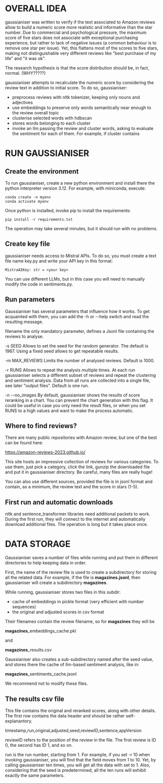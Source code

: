 # OVERALL IDEA

gaussianiser was written to verify if the text associated to Amazon reviews
allow to build a numeric score more realistic and informative than the star
number.
Due to commercial and psychological pressure, the maximum score of five stars
does not associate with exceptional purchasing experience, but rather to lack
of negative issues (a common behaviour is to remove one star per issue).
Yet, this flattens most of the scores to five stars, making not distinguishable
very different reviews like "best purchase of my life" and "it was ok".

The research hypothesis is that the score distribution should be, in fact,
normal. (WHY?????)

gaussianiser attempts to recalculate the numeric score by considering the
review text in addition to initial score. To do so, gaussianiser:

- preprocess reviews with nltk tokenizer, keeping only nouns and adjectives
- use embeddings to preserve only words semantically near enough to the
  review overall topic
- clusterise selected words with hdbscan
- stores words belonging to each cluster
- invoke an llm passing the review and cluster words, asking to evaluate
  the sentiment for each of them. For example, if cluster contains
    
# RUN GAUSSIANISER

## Create the environment

To run gaussianiser, create a new python environment and install there the
python interpreter version 3.12.
For example, with miniconda, execute:

    conda create -n myenv
    conda activate myenv

Once python is installed, invoke pip to install the requirements:

    pip install -r requirements.txt

The operation may take several minutes, but it should run with no problems.

## Create key file

gaussianiser needs access to Mistral APIs. To do so, you must create a text
file name key.py and write your API key in this format:

    MistraAIKey: str = <your key>

You can use different LLMs, but in this case you will need to manually modify
the code in sentiments.py.

## Run parameters

Gaussianiser has several parameters that influence how it works.
To get acquainted with them, you can add the -h or --help switch and
read the resulting message.

filename
  the only mandatory parameter, defines a Jsonl file containing the
  reviews to analyse.
  
-s SEED
  Allows to set the seed for the random generator. The default is 1967.
  Using a fixed seed allows to get repeatable results.

-m MAX_REVIEWS
  Limits the number of analysed reviews. Default is 1000.

-r RUNS
  Allows to repeat the analysis multiple times. At each run gaussianiser
  selects a different subset of reviews and repeat the clustering and
  sentiment analysis. Data from all runs are collected into a single file,
  see later "output files".
  Default is one run.

-n --no_images
  By default, gaussianiser shows the results of score reranking in a chart.
  You can prevent the chart generation with this flag. It could be useful
  in case you only need the result files, or when you set RUNS to a high
  values and want to make the process automatic.

## Where to find reviews?

  There are many public repositories with Amazon review, but one of the best
  can be found here:
  
  https://amazon-reviews-2023.github.io/

  This site hosts an impressive collection of reviews for various categories.
  To use them, just pick a category, click the <review> link, gunzip the
  downloaded file and put it in gaussianiser directory.
  Be careful, many files are really huge!

  You can also use different sources, provided the file is in jsonl format
  and contain, as a minimum, the review text and the score in stars (1-5).

## First run and automatic downloads

nltk and sentence_transformer libraries need additional packets to work.
During the first run, they will connect to the internet and automatically
download additional files. The operation is long but it takes place once.

# DATA STORAGE

Gaussianiser saves a number of files while running and put them in different
directories to help keeping data in order.

First, the name of the review file is used to create a subdirectory for storing
all the related data. For example, if the file is **magazines.jsonl**, then
gaussianiser will create a subdirectory **magazines**.

While running, gaussianiser stores two files in this subdir:
- cache of embeddings in pickle format (very efficient with number sequences)
- the original and adjusted scores in csv format

Their filenames contain the review filename, so for **magazines** they will be

  **magazines**_embeddings_cache.pkl

and

  **magazines**_results.csv

Gaussianiser also creates a sub-subdirectory named after the seed value, and
stores there the cache of llm-based sentiment analysis, like in:

  **magazines**_sentiments_cache.jsonl

We recommend not to modify these files.

## The results csv file

This file contains the original and reranked scores, along with other details.
The first row contains the data header and should be rather self-explanantory.

  timestamp,run,original,adjusted,seed,reviewID,sentence,appVersion

reviewID refers to the position of the review in the file. The first review is
ID 0, the second has ID 1, and so on.

run is the run number, starting from 1. For example, if you set -r 10 when
invoking gaussianiser, you will find that the field <run> moves from 1 to 10.
Yet, by calling gaussianiser ten times, you will get all the data with <run>
set to 1. Also, considering that the seed is predetermined, all the ten runs
will exhibit exactly the same parameters.
